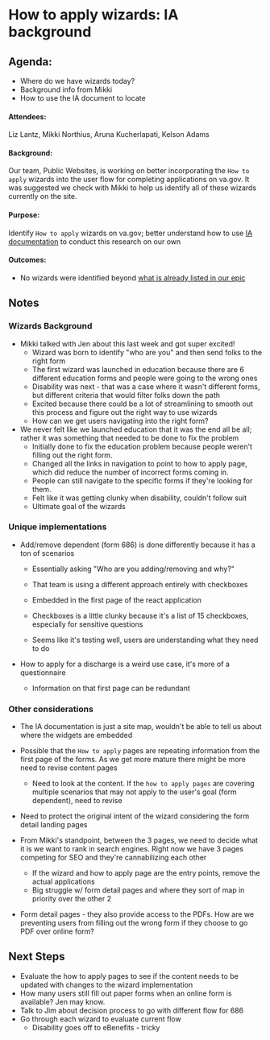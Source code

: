 # How to apply wizards: IA background

## Agenda:

- Where do we have wizards today?
- Background info from Mikki
- How to use the IA document to locate

#### Attendees:

Liz Lantz, Mikki Northius, Aruna Kucherlapati, Kelson Adams

#### Background:

Our team, Public Websites, is working on better incorporating the `How to apply` wizards into the user flow for completing applications on va.gov.  It was suggested we check with Mikki to help us identify all of these wizards currently on the site. 

#### Purpose:

Identify `How to apply` wizards on va.gov; better understand how to use [IA documentation](https://app.moqups.com/Rnc4BDEKrA/view/page/abd763ecc) to conduct this research on our own

#### Outcomes:

- No wizards were identified beyond [what is already listed in our epic](https://github.com/department-of-veterans-affairs/va.gov-team/issues/6315)

## Notes

### Wizards Background

- Mikki talked with Jen about this last week and got super excited!
  - Wizard was born to identify "who are you" and then send folks to the right form
  - The first wizard was launched in education because there are 6 different education forms and people were going to the wrong ones
  - Disability was next - that was a case where it wasn't different forms, but different criteria that would filter folks down the path
  - Excited because there could be a lot of streamlining to smooth out this process and figure out the right way to use wizards
  - How can we get users navigating into the right form?
- We never felt like we launched education that it was the end all be all; rather it was something that needed to be done to fix the problem
  - Initially done to fix the education problem because people weren't filling out the right form.
  - Changed all the links in navigation to point to how to apply page, which did reduce the number of incorrect forms coming in.
  - People can still navigate to the specific forms if they're looking for them.
  - Felt like it was getting clunky when disability, couldn't follow suit
  - Ultimate goal of the wizards 

### Unique implementations

- Add/remove dependent (form 686) is done differently because it has a ton of scenarios 

  - Essentially asking "Who are you adding/removing and why?"  

  - That team is using a different approach entirely with checkboxes

  - Embedded in the first page of the react application

  - Checkboxes is a little clunky because it's a list of 15 checkboxes, especially for sensitive questions

  - Seems like it's testing well, users are understanding what they need to do

    

- How to apply for a discharge is a weird use case, it's more of a questionnaire

  - Information on that first page can be redundant

### Other considerations

- The IA documentation is just a site map, wouldn't be able to tell us about where the widgets are embedded

- Possible that the `How to apply` pages are repeating information from the first page of the forms. As we get more mature there might be more need to revise content pages

  - Need to look at the content. If the `how to apply pages` are covering multiple scenarios that may not apply to the user's goal (form dependent), need to revise

- Need to protect the original intent of the wizard considering the form detail landing pages

- From Mikki's standpoint, between the 3 pages, we need to decide what it is we want to rank in search engines. Right now we have 3 pages competing for SEO and they're cannabilizing each other

  - If the wizard and how to apply page are the entry points, remove the actual applications
  - Big struggle w/ form detail pages and where they sort of map in priority over the other 2

- Form detail pages - they also provide access to the PDFs.  How are we preventing users from filling out the wrong form if they choose to go PDF over online form?

   

## Next Steps

- Evaluate the how to apply pages to see if the content needs to be updated with changes to the wizard implementation
- How many users still fill out paper forms when an online form is available?  Jen may know.
- Talk to Jim about decision process to go with different flow for 686
- Go through each wizard to evaluate current flow
  - Disability goes off to eBenefits - tricky
